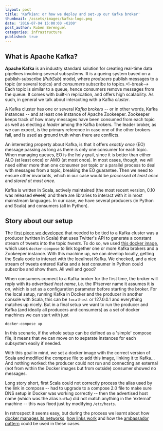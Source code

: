 ```yaml
---
layout: post
title: 'Kafkian: or how we deploy and set-up our Kafka broker'
thumbnail: /assets/images/kafka-logo.png
date: '2016-07-04 15:00:00 +0200'
post_author: Ruben Berenguel
categories: infrastructure
published: true
---
```


## What is Apache Kafka?
**Apache Kafka** is an industry standard solution for creating real-time data pipelines involving several subsystems. It is a queing system based on a publish-subscribe (*PubSub*) model, where *producers* publish messages to a topic (or several topics) and *consumers* subscribe to topics.<!–break–> Each topic is similar to a queue, hence consumers remove messages from the queue. It comes with built-in replication, and offers high scalability. As such, in general we talk about interacting with a Kafka *cluster*.

A Kafka cluster has one or several *Kafka brokers* -- or in other words, Kafka instances -- and at least one instance of Apache Zookeeper. Zookeeper keeps track of how many messages have been consumed from each topic as well as electing a *leader* among the Kafka brokers. The leader broker, as we can expect, is the primary reference in case one of the other brokers fail, and is used as ground truth when there are conflicts.

An interesting property about Kafka, is that it offers *exactly once* (EO) message passing as long as there is only one consumer for each topic. When managing queues, EO is the holy grail, since it is better than either ALO (at least once) or AMO (at most once). In most cases, though, we will need either more than one consumer per topic or a parallel process to deal with messages from a topic, breaking the EO guarantee. Then we need to ensure other invariants, which in our case would be *processed at least once* and *stored at most once*.

Kafka is written in Scala, actively maintained (the most recent version, 0.10 was released ~~check~~) and there are libraries to interact with it in most mainstream languages. In our case, we have several producers (in Python and Scala) and consumers (all in Python).

## Story about our setup

The [first piece we developed](https://github.com/rberenguel/pgds-kafka-backend) that needed to be tied to a Kafka cluster was a producer (written in Scala) that uses Twitter's API to generate a constant stream of tweets into the topic *tweets*. To do so, we used [this docker image](https://github.com/wurstmeister/kafka-docker), which uses `docker-compose` to link together one or more Kafka brokers and a Zookeeper instance. With this machine up, we can develop locally, getting the Scala code to interact with the localhost Kafka. We checked, and a nice stream of tweets entered Kafka and a test consumer in Python could subscribe and show them. All well and good?

When consumers connect to a Kafka broker for the first time, the broker will reply with its *advertised host name*, i.e. the IP/server name it assumes it is on, which is set as a configuration parameter before starting the broker. For the local setup, running Kafka in Docker and the producer in another console with Scala, this can be `localhost` or 127.0.0.1 and everything matches up nicely. But in a final setup we want to run the producer and Kafka (and ideally all producers and consumers) as a set of docker machines we can start with just 

```bash
docker-compose up
```

In this scenario, if the whole setup can be defined as a 'simple' compose file, it means that we can move on to separate instances for each subsystem easily if needed.

With this goal in mind, we set a docker image with the correct version of Scala and modified the compose file to add this image, linking it to Kafka... And nothing worked: the producer could not run and connecting an external (not from within the Docker images but from outside) consumer showed no messages. 

Long story short, first Scala could not correctly process the alias used by the link in compose -- had to upgrade to a compose 2.0 file to make sure DNS setup in Docker was working correctly -- then the advertised host name (which was the alias `kafka`) did not match anything in the 'external' machine -- this was fixed just by modifying `/etc/hosts`. 

In retrospect it seems easy, but during the process we learnt about how [docker manages its networks](https://docs.docker.com/v1.11/engine/userguide/networking/dockernetworks/), [how links work](https://docs.docker.com/v1.11/compose/link-env-deprecated/) and how the [ambassador pattern](https://docs.docker.com/engine/admin/ambassador_pattern_linking/) could be used in these cases.
